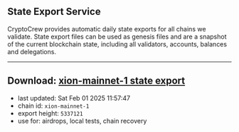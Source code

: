 ## State Export Service
CryptoCrew provides automatic daily state exports for all chains we validate. State export files can be used as genesis files and are a snapshot of the current blockchain state, including all validators, accounts, balances and delegations.

---
**Download: [xion-mainnet-1 state export](https://dl-eu2.ccvalidators.com/SERVICE/xion/xion-mainnet-1_export_5337121.json)**
---

- last updated: Sat Feb 01 2025 11:57:47
- chain id: `xion-mainnet-1`
- export height: `5337121`
- use for: airdrops, local tests, chain recovery
